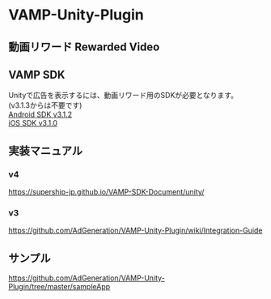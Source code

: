 # VAMP-Unity-Plugin
## 動画リワード Rewarded Video

## VAMP SDK
Unityで広告を表示するには、動画リワード用のSDKが必要となります。  
(v3.1.3からは不要です)    
[Android SDK v3.1.2](https://github.com/AdGeneration/VAMP-Android-SDK/releases/tag/v3.1.2)    
[iOS SDK v3.1.0](https://github.com/AdGeneration/VAMP-iOS-SDK/releases/tag/3.1.0)

## 実装マニュアル
### v4
https://supership-jp.github.io/VAMP-SDK-Document/unity/

### v3
https://github.com/AdGeneration/VAMP-Unity-Plugin/wiki/Integration-Guide

## サンプル
https://github.com/AdGeneration/VAMP-Unity-Plugin/tree/master/sampleApp
